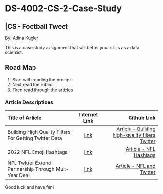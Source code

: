# DS-4002-CS-2-Case-Study 
## |CS - Football Tweet

By: Adina Kugler

This is a case study assignment that will better your skills as a data scientist.

## Road Map
1. Start with reading the prompt
2. Next read the rubric
3. Then read through the articles

### Article Descriptions
| Title of Article | Internet Link | Github Link |
| :--------------- |:-------------:| -----------:|
| Building High Quality Filters For Getting Twitter Data| [link](https://developer.twitter.com/en/docs/tutorials/building-high-quality-filters) | [Article - Building high-quality filters Twitter](https://github.com/adinakug/DS-4002-CS-2-Case-Study/blob/70f40e17fc5173b91e4ecfae61b14c435e6805d7/Article%20-%20Building%20high-quality%20filters%20Twitter.pdf) |
| 2022 NFL Emoji Hashtags | [link](https://nflpickspro.com/news/2022-nfl-team-hashtags-for-twitter/) | [Article - NFL Hashtags](https://github.com/adinakug/DS-4002-CS-2-Case-Study/blob/f1e189144d1f0c8f058cce1ba2d4ef56a27bb2aa/Article%20-%20NFL%20Hashtags.pdf) |
| NFL Twitter Extend Partnership Through Mult-Year Deal | [link](https://www.nfl.com/news/nfl-twitter-extend-partnership-through-multi-year-deal) | [Article - NFL and Twitter](https://github.com/adinakug/DS-4002-CS-2-Case-Study/blob/f4bd6f80d0fbc4733f67d5f66fc4b78f4f439ce4/Article%20-%20NFL%20and%20Twitter.pdf) |

Good luck and have fun!
